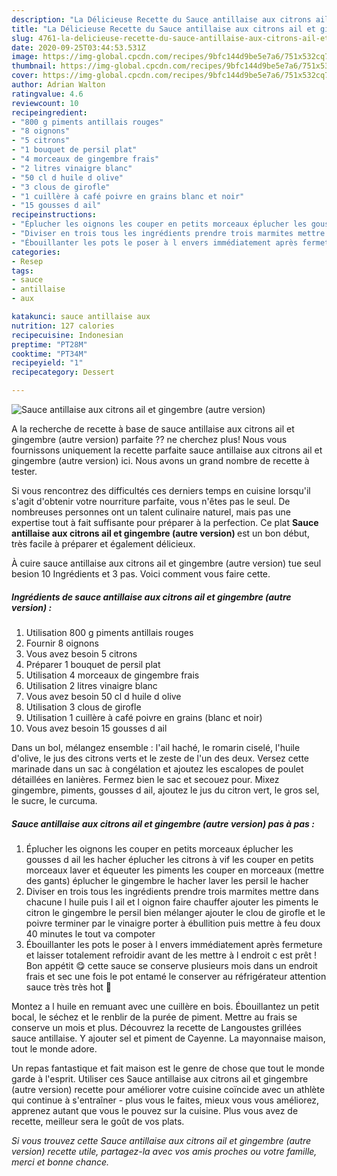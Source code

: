 ```yaml
---
description: "La Délicieuse Recette du Sauce antillaise aux citrons ail et gingembre (autre version)"
title: "La Délicieuse Recette du Sauce antillaise aux citrons ail et gingembre (autre version)"
slug: 4761-la-delicieuse-recette-du-sauce-antillaise-aux-citrons-ail-et-gingembre-autre-version
date: 2020-09-25T03:44:53.531Z
image: https://img-global.cpcdn.com/recipes/9bfc144d9be5e7a6/751x532cq70/sauce-antillaise-aux-citrons-ail-et-gingembre-autre-version-photo-principale-de-la-recette.jpg
thumbnail: https://img-global.cpcdn.com/recipes/9bfc144d9be5e7a6/751x532cq70/sauce-antillaise-aux-citrons-ail-et-gingembre-autre-version-photo-principale-de-la-recette.jpg
cover: https://img-global.cpcdn.com/recipes/9bfc144d9be5e7a6/751x532cq70/sauce-antillaise-aux-citrons-ail-et-gingembre-autre-version-photo-principale-de-la-recette.jpg
author: Adrian Walton
ratingvalue: 4.6
reviewcount: 10
recipeingredient:
- "800 g piments antillais rouges"
- "8 oignons"
- "5 citrons"
- "1 bouquet de persil plat"
- "4 morceaux de gingembre frais"
- "2 litres vinaigre blanc"
- "50 cl d huile d olive"
- "3 clous de girofle"
- "1 cuillère à café poivre en grains blanc et noir"
- "15 gousses d ail"
recipeinstructions:
- "Éplucher les oignons les couper en petits morceaux éplucher les gousses d ail les hacher éplucher les citrons à vif les couper en petits morceaux laver et équeuter les piments les couper en morceaux (mettre des gants) éplucher le gingembre le hacher laver les persil le hacher"
- "Diviser en trois tous les ingrédients prendre trois marmites mettre dans chacune l huile puis l ail et l oignon faire chauffer ajouter les piments le citron le gingembre le persil bien mélanger ajouter le clou de girofle et le poivre terminer par le vinaigre porter à ébullition puis mettre à feu doux 40 minutes le tout va compoter"
- "Ébouillanter les pots le poser à l envers immédiatement après fermeture et laisser totalement refroidir avant de les mettre à l endroit c est prêt ! Bon appétit 😋 cette sauce se conserve plusieurs mois dans un endroit frais et sec une fois le pot entamé le conserver au réfrigérateur attention sauce très très hot 🥵"
categories:
- Resep
tags:
- sauce
- antillaise
- aux

katakunci: sauce antillaise aux 
nutrition: 127 calories
recipecuisine: Indonesian
preptime: "PT28M"
cooktime: "PT34M"
recipeyield: "1"
recipecategory: Dessert

---
```



![Sauce antillaise aux citrons ail et gingembre (autre version)](https://img-global.cpcdn.com/recipes/9bfc144d9be5e7a6/751x532cq70/sauce-antillaise-aux-citrons-ail-et-gingembre-autre-version-photo-principale-de-la-recette.jpg)

A la recherche de recette à base de sauce antillaise aux citrons ail et gingembre (autre version) parfaite ?? ne cherchez plus! Nous vous fournissons uniquement la recette parfaite sauce antillaise aux citrons ail et gingembre (autre version) ici. Nous avons un grand nombre de recette à tester.

Si vous rencontrez des difficultés ces derniers temps en cuisine lorsqu'il s'agit d'obtenir votre nourriture parfaite, vous n'êtes pas le seul. De nombreuses personnes ont un talent culinaire naturel, mais pas une expertise tout à fait suffisante pour préparer à la perfection. Ce plat <strong> Sauce antillaise aux citrons ail et gingembre (autre version) </strong> est un bon début, très facile à préparer et également délicieux.

<!--inarticleads1-->

À cuire sauce antillaise aux citrons ail et gingembre (autre version) tue seul besion 10 Ingrédients et 3 pas. Voici comment vous faire cette.

##### Ingrédients de sauce antillaise aux citrons ail et gingembre (autre version) :

1. Utilisation 800 g piments antillais rouges
1. Fournir 8 oignons
1. Vous avez besoin 5 citrons
1. Préparer 1 bouquet de persil plat
1. Utilisation 4 morceaux de gingembre frais
1. Utilisation 2 litres vinaigre blanc
1. Vous avez besoin 50 cl d huile d olive
1. Utilisation 3 clous de girofle
1. Utilisation 1 cuillère à café poivre en grains (blanc et noir)
1. Vous avez besoin 15 gousses d ail


Dans un bol, mélangez ensemble : l&#39;ail haché, le romarin ciselé, l&#39;huile d&#39;olive, le jus des citrons verts et le zeste de l&#39;un des deux. Versez cette marinade dans un sac à congélation et ajoutez les escalopes de poulet détaillées en lanières. Fermez bien le sac et secouez pour. Mixez gingembre, piments, gousses d ail, ajoutez le jus du citron vert, le gros sel, le sucre, le curcuma. 

<!--inarticleads2-->

##### Sauce antillaise aux citrons ail et gingembre (autre version) pas à pas :

1. Éplucher les oignons les couper en petits morceaux éplucher les gousses d ail les hacher éplucher les citrons à vif les couper en petits morceaux laver et équeuter les piments les couper en morceaux (mettre des gants) éplucher le gingembre le hacher laver les persil le hacher
1. Diviser en trois tous les ingrédients prendre trois marmites mettre dans chacune l huile puis l ail et l oignon faire chauffer ajouter les piments le citron le gingembre le persil bien mélanger ajouter le clou de girofle et le poivre terminer par le vinaigre porter à ébullition puis mettre à feu doux 40 minutes le tout va compoter
1. Ébouillanter les pots le poser à l envers immédiatement après fermeture et laisser totalement refroidir avant de les mettre à l endroit c est prêt ! Bon appétit 😋 cette sauce se conserve plusieurs mois dans un endroit frais et sec une fois le pot entamé le conserver au réfrigérateur attention sauce très très hot 🥵


Montez a l huile en remuant avec une cuillère en bois. Ébouillantez un petit bocal, le séchez et le renblir de la purée de piment. Mettre au frais se conserve un mois et plus. Découvrez la recette de Langoustes grillées sauce antillaise. Y ajouter sel et piment de Cayenne. La mayonnaise maison, tout le monde adore. 

<!--inarticleads1-->

<p>
Un repas fantastique et fait maison est le genre de chose que tout le monde garde à l'esprit. Utiliser ces Sauce antillaise aux citrons ail et gingembre (autre version) recette pour améliorer votre cuisine coïncide avec un athlète qui continue à s'entraîner - plus vous le faites, mieux vous vous améliorez, apprenez autant que vous le pouvez sur la cuisine. Plus vous avez de recette, meilleur sera le goût de vos plats.
</p>

<p>
<i>Si vous trouvez cette Sauce antillaise aux citrons ail et gingembre (autre version) recette utile, partagez-la avec vos amis proches ou votre famille, merci et bonne chance.</i>
</p>
